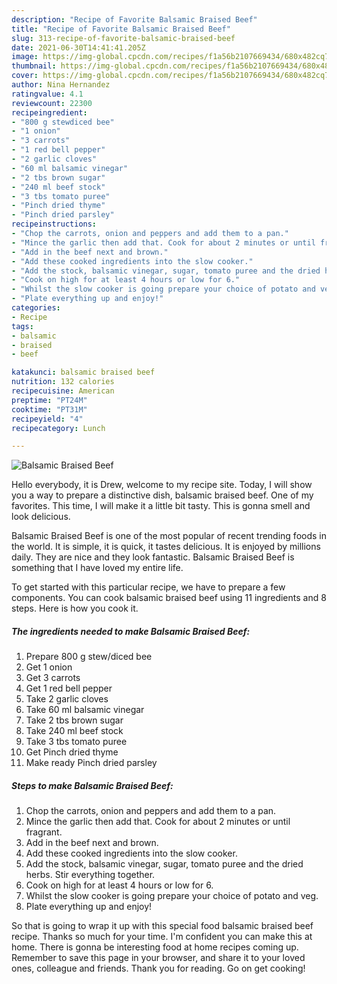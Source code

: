 ```yaml
---
description: "Recipe of Favorite Balsamic Braised Beef"
title: "Recipe of Favorite Balsamic Braised Beef"
slug: 313-recipe-of-favorite-balsamic-braised-beef
date: 2021-06-30T14:41:41.205Z
image: https://img-global.cpcdn.com/recipes/f1a56b2107669434/680x482cq70/balsamic-braised-beef-recipe-main-photo.jpg
thumbnail: https://img-global.cpcdn.com/recipes/f1a56b2107669434/680x482cq70/balsamic-braised-beef-recipe-main-photo.jpg
cover: https://img-global.cpcdn.com/recipes/f1a56b2107669434/680x482cq70/balsamic-braised-beef-recipe-main-photo.jpg
author: Nina Hernandez
ratingvalue: 4.1
reviewcount: 22300
recipeingredient:
- "800 g stewdiced bee"
- "1 onion"
- "3 carrots"
- "1 red bell pepper"
- "2 garlic cloves"
- "60 ml balsamic vinegar"
- "2 tbs brown sugar"
- "240 ml beef stock"
- "3 tbs tomato puree"
- "Pinch dried thyme"
- "Pinch dried parsley"
recipeinstructions:
- "Chop the carrots, onion and peppers and add them to a pan."
- "Mince the garlic then add that. Cook for about 2 minutes or until fragrant."
- "Add in the beef next and brown."
- "Add these cooked ingredients into the slow cooker."
- "Add the stock, balsamic vinegar, sugar, tomato puree and the dried herbs. Stir everything together."
- "Cook on high for at least 4 hours or low for 6."
- "Whilst the slow cooker is going prepare your choice of potato and veg."
- "Plate everything up and enjoy!"
categories:
- Recipe
tags:
- balsamic
- braised
- beef

katakunci: balsamic braised beef 
nutrition: 132 calories
recipecuisine: American
preptime: "PT24M"
cooktime: "PT31M"
recipeyield: "4"
recipecategory: Lunch

---
```



![Balsamic Braised Beef](https://img-global.cpcdn.com/recipes/f1a56b2107669434/680x482cq70/balsamic-braised-beef-recipe-main-photo.jpg)

Hello everybody, it is Drew, welcome to my recipe site. Today, I will show you a way to prepare a distinctive dish, balsamic braised beef. One of my favorites. This time, I will make it a little bit tasty. This is gonna smell and look delicious.

Balsamic Braised Beef is one of the most popular of recent trending foods in the world. It is simple, it is quick, it tastes delicious. It is enjoyed by millions daily. They are nice and they look fantastic. Balsamic Braised Beef is something that I have loved my entire life.




To get started with this particular recipe, we have to prepare a few components. You can cook balsamic braised beef using 11 ingredients and 8 steps. Here is how you cook it.

<!--inarticleads1-->

##### The ingredients needed to make Balsamic Braised Beef:

1. Prepare 800 g stew/diced bee
1. Get 1 onion
1. Get 3 carrots
1. Get 1 red bell pepper
1. Take 2 garlic cloves
1. Take 60 ml balsamic vinegar
1. Take 2 tbs brown sugar
1. Take 240 ml beef stock
1. Take 3 tbs tomato puree
1. Get Pinch dried thyme
1. Make ready Pinch dried parsley




<!--inarticleads2-->

##### Steps to make Balsamic Braised Beef:

1. Chop the carrots, onion and peppers and add them to a pan.
1. Mince the garlic then add that. Cook for about 2 minutes or until fragrant.
1. Add in the beef next and brown.
1. Add these cooked ingredients into the slow cooker.
1. Add the stock, balsamic vinegar, sugar, tomato puree and the dried herbs. Stir everything together.
1. Cook on high for at least 4 hours or low for 6.
1. Whilst the slow cooker is going prepare your choice of potato and veg.
1. Plate everything up and enjoy!




So that is going to wrap it up with this special food balsamic braised beef recipe. Thanks so much for your time. I'm confident you can make this at home. There is gonna be interesting food at home recipes coming up. Remember to save this page in your browser, and share it to your loved ones, colleague and friends. Thank you for reading. Go on get cooking!
